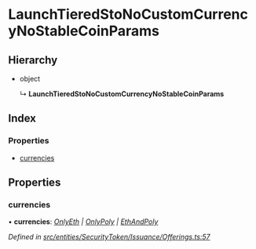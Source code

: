 # LaunchTieredStoNoCustomCurrencyNoStableCoinParams

## Hierarchy

* object

  ↳ **LaunchTieredStoNoCustomCurrencyNoStableCoinParams**

## Index

### Properties

* [currencies](_entities_securitytoken_issuance_offerings_.launchtieredstonocustomcurrencynostablecoinparams.md#currencies)

## Properties

### currencies

• **currencies**: [_OnlyEth_](../external-modules/_entities_securitytoken_issuance_offerings_.md#onlyeth) _\|_ [_OnlyPoly_](../external-modules/_entities_securitytoken_issuance_offerings_.md#onlypoly) _\|_ [_EthAndPoly_](../external-modules/_entities_securitytoken_issuance_offerings_.md#ethandpoly)

_Defined in_ [_src/entities/SecurityToken/Issuance/Offerings.ts:57_](https://github.com/PolymathNetwork/polymath-sdk/blob/e8bbc1e/src/entities/SecurityToken/Issuance/Offerings.ts#L57)

